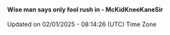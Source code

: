 #### Wise man says only fool rush in - McKidKneeKaneSir
Updated on 02/01/2025 - 08:14:26 (UTC) Time Zone
